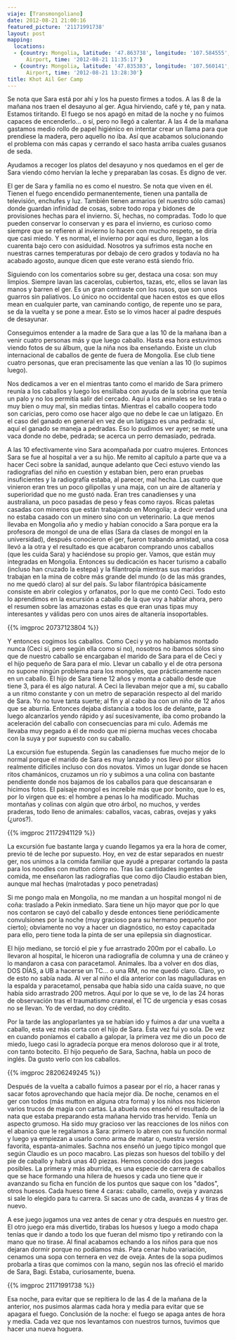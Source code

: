 ```yaml
---
viaje: [Transmongoliano]
date: 2012-08-21 21:00:16
featured_picture: '21171991738'
layout: post
mapping:
  locations:
  - {country: Mongolia, latitude: '47.863738', longitude: '107.584555', place: Nalayh
      Airport, time: '2012-08-21 11:35:17'}
  - {country: Mongolia, latitude: '47.835383', longitude: '107.560141', place: Nalayh
      Airport, time: '2012-08-21 13:28:30'}
title: Khot Ail Ger Camp
---
```

Se nota que Sara está por ahí y los ha puesto firmes a todos. A las 8 de la mañana nos traen el desayuno al ger. Agua hirviendo, café y té, pan y nata. Estamos tiritando. El fuego se nos apagó en mitad de la noche y no fuimos capaces de encenderlo... o sí, pero no llegó a calentar. A las 4 de la mañana gastamos medio rollo de papel higiénico en intentar crear un llama para que prendiese la madera, pero aquello no iba. Así que acabamos solucionando el problema con más capas y cerrando el saco hasta arriba cuales gusanos de seda.

Ayudamos a recoger los platos del desayuno y nos quedamos en el ger de Sara viendo cómo hervían la leche y preparaban las cosas. Es digno de ver.

El ger de Sara y familia no es como el nuestro. Se nota que viven en él. Tienen el fuego encendido permanentemente, tienen una pantalla de televisión, enchufes y luz. También tienen armarios (el nuestro sólo camas) donde guardan infinidad de cosas, sobre todo ropa y bidones de provisiones hechas para el invierno. Sí, hechas, no compradas. Todo lo que pueden conservar lo conservan y es para el invierno, es curioso como siempre que se refieren al invierno lo hacen con mucho respeto, se diría que casi miedo. Y es normal, el invierno por aquí es duro, llegan a los cuarenta bajo cero con asiduidad. Nosotros ya sufrimos esta noche en nuestras carnes temperaturas por debajo de cero grados y todavía no ha acabado agosto, aunque dicen que este verano está siendo frío.

Siguiendo con los comentarios sobre su ger, destaca una cosa: son muy limpios. Siempre lavan las cacerolas, cubiertos, tazas, etc, ellos se lavan las manos y barren el ger. Es un gran contraste con los rusos, que son unos guarros sin paliativos. Lo único no occidental que hacen estos es que ellos mean en cualquier parte, van caminando contigo, de repente uno se para, se da la vuelta y se pone a mear. Esto se lo vimos hacer al padre después de desayunar.

Conseguimos entender a la madre de Sara que a las 10 de la mañana iban a venir cuatro personas más y que luego caballo. Hasta esa hora estuvimos viendo fotos de su álbum, que la niña nos iba enseñando. Existe un club internacional de caballos de gente de fuera de Mongolia. Ese club tiene cuatro personas, que eran precisamente las que venían a las 10 (lo supimos luego).

Nos dedicamos a ver en el mientras tanto como el marido de Sara primero reunía a los caballos y luego los ensillaba con ayuda de la sobrina que tenía un palo y no los permitía salir del cercado. Aquí a los animales se les trata o muy bien o muy mal, sin medias tintas. Mientras el caballo coopera todo son caricias, pero como ose hacer algo que no debe le cae un latigazo. En el caso del ganado en general en vez de un latigazo es una pedrada: sí, aquí el ganado se maneja a pedradas. Eso lo pudimos ver ayer; se mete una vaca donde no debe, pedrada; se acerca un perro demasiado, pedrada.

A las 10 efectivamente vino Sara acompañada por cuatro mujeres. Entonces Sara se fue al hospital a ver a su hijo. Me remito al capítulo a parte que va a hacer Ceci sobre la sanidad, aunque adelanto que Ceci estuvo viendo las radiografías del niño en cuestión y estaban bien, pero eran pruebas insuficientes y la radiografía estaba, al parecer, mal hecha. Las cuatro que vinieron eran tres un poco gilipollas y una maja, con un aire de altanería y superioridad que no me gustó nada. Eran tres canadienses y una australiana, un poco pasadas de peso y feas como rayos. Ricas paletas casadas con mineros que están trabajando en Mongolia; a decir verdad una no estaba casado con un minero sino con un veterinario. La que menos llevaba en Mongolia año y medio y habían conocido a Sara porque era la profesora de mongol de una de ellas (Sara da clases de mongol en la universidad), después conocieron el ger, fueron trabando amistad, una cosa llevó a la otra y el resultado es que acabaron comprando unos caballos (que les cuida Sara) y haciéndose su propio ger. Vamos, que están muy integradas en Mongolia. Entonces su dedicación es hacer turismo a caballo (incluso han cruzado la estepa) y la filantropía mientras sus maridos trabajan en la mina de cobre más grande del mundo (o de las más grandes, no me quedó claro) al sur del país. Su labor filantrópica básicamente consiste en abrir colegios y orfanatos, por lo que me contó Ceci. Todo esto lo aprendimos en la excursión a caballo de la que voy a hablar ahora, pero el resumen sobre las amazonas estas es que eran unas tipas muy interesantes y válidas pero con unos aires de altanería insoportables.

{{% imgproc 20737123804 %}}

Y entonces cogimos los caballos. Como Ceci y yo no habíamos montado nunca (Ceci sí, pero según ella como si no), nosotros no íbamos sólos sino que de nuestro caballo se encargaban el marido de Sara para el de Ceci y el hijo pequeño de Sara para el mío. Llevar un caballo y el de otra persona no supone ningún problema para los mongoles, que prácticamente nacen en un caballo. El hijo de Sara tiene 12 años y monta a caballo desde que tiene 3, para él es algo natural. A Ceci la llevaban mejor que a mí, su caballo a un ritmo constante y con un metro de separación respecto al del marido de Sara. Yo no tuve tanta suerte; al fin y al cabo iba con un niño de 12 años que se aburría. Entonces dejaba distancia a todos los de delante, para luego alcanzarlos yendo rápido y así sucesivamente, iba como probando la aceleración del caballo con consecuencias para mi culo. Además me llevaba muy pegado a él de modo que mi pierna muchas veces chocaba con la suya y por supuesto con su caballo.

La excursión fue estupenda. Según las canadienses fue mucho mejor de lo normal porque el marido de Sara es muy lanzado y nos llevó por sitios realmente difíciles incluso con dos novatos. Vimos un lugar donde se hacen ritos chamánicos, cruzamos un río y subimos a una colina con bastante pendiente donde nos bajamos de los caballos para que descansaran e hicimos fotos. El paisaje mongol es increíble más que por bonito, que lo es, por lo virgen que es: el hombre a penas lo ha modificado. Muchas montañas y colinas con algún que otro árbol, no muchos, y verdes praderas, todo lleno de animales: caballos, vacas, cabras, ovejas y yaks (¿uros?).

{{% imgproc 21172941129 %}}

La excursión fue bastante larga y cuando llegamos ya era la hora de comer, previo té de leche por supuesto. Hoy, en vez de estar separados en nuestr ger, nos unimos a la comida familiar que ayudé a preparar cortando la pasta para los noodles con mutton cómo no. Tras las cantidades ingentes de comida, me enseñaron las radiografías que como dijo Claudio estaban bien, aunque mal hechas (malrotadas y poco penetradas)

Si me pongo mala en Mongolia, no me mandan a un hospital mongol ni de coña: traslado a Pekin inmediato. Sara tiene un hijo mayor que por lo que nos contaron se cayó del caballo y desde entonces tiene periódicamente convulsiones por la noche (muy gracioso para su hermano pequeño por cierto); obviamente no voy a hacer un diagnóstico, no estoy capacitada para ello, pero tiene toda la pinta de ser una epilepsia sin diagnosticar.

El hijo mediano, se torció el pie y fue arrastrado 200m por el caballo. Lo llevaron al hospital, le hiceron una radiografía de columna y una de cráneo y lo mandaron a casa con paracetamol. Animales. Iba a volver en dos días, DOS DÍAS, a UB a hacerse un TC... o una RM, no me quedó claro. Claro, yo de esto no sabía nada. Al ver al niño el día anterior con las magulladuras en la espalda y paracetamol, pensaba que había sido una caída suave, no que había sido arrastrado 200 metros. Aquí por lo que se ve, lo de las 24 horas de observación tras el traumatismo craneal, el TC de urgencia y esas cosas no se llevan. Yo de verdad, no doy crédito.

Por la tarde las angloparlantes ya se habían ido y fuimos a dar una vuelta a caballo, esta vez más corta con el hijo de Sara. Esta vez fui yo sola. De vez en cuando poníamos el caballo a galopar, la primera vez me dio un poco de miedo, luego casi lo agradecía porque era menos doloroso que ir al trote, con tanto botecito. El hijo pequeño de Sara, Sachna, habla un poco de inglés. Da gusto verlo con los caballos.

{{% imgproc 28206249245 %}}

Después de la vuelta a caballo fuimos a pasear por el río, a hacer ranas y sacar fotos aprovechando que hacía mejor día. De noche, cenamos en el ger con todos (más mutton en alguna otra forma) y los niños nos hicieron varios trucos de magia con cartas. La abuela nos enseñó el resultado de la nata que estaba preparando esta mañana hervido tras hervido. Tenía un aspecto grumoso. Ha sido muy gracioso ver las reacciones de los niños con el abanico que le regalamos a Sara: primero lo abren con su función normal y luego ya empiezan a usarlo como arma de matar o, nuestra versión favorita, espanta-animales. Sachna nos enseñó un juego típico mongol que según Claudio es un poco macabro. Las piezas son huesos del tobillo y del pie de caballo y habrá unas 40 piezas. Hemos conocido dos juegos posibles. La primera y más aburrida, es una especie de carrera de caballos que se hace formando una hilera de huesos y cada uno tiene que ir avanzando su ficha en función de los puntos que saque con los "dados", otros huesos. Cada hueso tiene 4 caras: caballo, camello, oveja y avanzas si sale lo elegido para tu carrera. Si sacas uno de cada, avanzas 4 y tiras de nuevo.

A ese juego jugamos una vez antes de cenar y otra después en nuestro ger. El otro juego era más divertido, tirabas los huesos y luego a modo chapa tenías que ir dando a todo los que fueran del mismo tipo y retirando con la mano que no tirase. Al final acabamos echando a los niños para que nos dejaran dormir porque no podíamos más. Para cenar hubo variación, cenamos una sopa con ternera en vez de oveja. Antes de la sopa pudimos probarla a tiras que comimos con la mano, según nos las ofreció el marido de Sara, Bagi. Estaba, curiosamente, buena.

{{% imgproc 21171991738 %}}

Esa noche, para evitar que se repitiera lo de las 4 de la mañana de la anterior, nos pusimos alarmas cada hora y media para evitar que se apagara el fuego. Conclusión de la noche: el fuego se apaga antes de hora y media. Cada vez que nos levantamos con nuestros turnos, tuvimos que hacer una nueva hoguera.